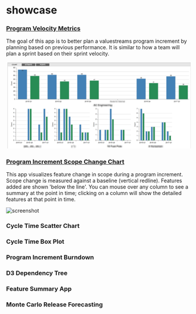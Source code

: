 # showcase


### [Program Velocity Metrics](https://github.com/wrackzone/program-velocity-metrics)

The goal of this app is to better plan a valuestreams program increment by planning based on previous performance. It is similar to how a team will plan a sprint based on their sprint velocity. 

![screenshot](https://github.com/wrackzone/program-velocity-metrics/blob/master/program-velocity-metrics.png?raw=true)



### [Program Increment Scope Change Chart](https://github.com/wrackzone/pi-scope-change-chart)

This app visualizes feature change in scope during a program increment. Scope change is measured against a baseline (vertical redline). Features added are shown 'below the line'. You can mouse over any column to see a summary at the point in time; clicking on a column will show the detailed features at that point in time.

![screenshot](https://github.com/wrackzone/pi-scope-change-chart/blob/master/screenshot.png?raw=true)

### Cycle Time Scatter Chart

### Cycle Time Box Plot

### Program Increment Burndown

### D3 Dependency Tree

### Feature Summary App

### Monte Carlo Release Forecasting


